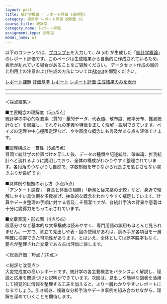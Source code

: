 ```yaml
---
layout: post
title: 統計学概論 - レポート評価 (説明型)
category: 統計学 レポート評価 説明型 o1
course_title: 統計学
category_name: レポート評価
assignment_type: 説明型
model_name: o1
---
```


以下のコンテンツは、[プロンプト](https://github.com/takedatoshiyuki/synthetic_assignments/tree/main/generated/統計学/o1/prompt_レポート評価-説明型.md)を入力して、AI (o1) が生成した「[統計学概論](/contents/統計学/)」のレポート評価です。このページは生成結果から自動的に作成されているため、表示が乱れている場合があることをご容赦ください。
データセット作成の目的と利用上の注意および生成の方法については[About](/About)を御覧ください。

[レポート課題](../レポート課題-説明型)
[評価基準](../評価基準-説明型)
[レポート](../レポート-説明型)
[レポート評価](../レポート評価-説明型)
[生成結果のみを表示](https://github.com/takedatoshiyuki/synthetic_assignments/tree/main/generated/統計学/o1/レポート評価-説明型.md)
  

***
***
  
＜採点結果＞

■主要概念の理解度（5点/5点）  
統計学の中心的な要素（質的・量的データ、代表値、散布度、確率分布、推測統計など）を網羅し、それぞれの定義や特徴を正しく理解・説明できています。ベイズの定理や中心極限定理など、やや高度な概念にも言及がある点も評価できます。

■論理構成と一貫性（5点/5点）  
冒頭で統計学の位置づけを示した後、データの種類や記述統計、確率論、推測統計へと流れるように説明しており、全体の構成がわかりやすく整理されています。各段落のつながりも自然で、字数制限を守りながら冗長さを感じさせない書きぶりが良好です。

■具体例や根拠の示し方（5点/5点）  
「アンケート調査」「身長と体重の相関」「新薬と従来薬の比較」など、身近で理解しやすい具体例を多数挙げ、抽象的な概念をわかりやすく補足しています。計算やデータ整理の手順に対する言及こそ簡潔ですが、各統計手法の背景や意義は十分に説得力をもって示されています。

■文章表現・形式面（4点/5点）  
段落分けなど基本的な文章構成は読みやすく、専門用語の誤用もほとんど見られません。一方で、章立て見出しや表・図の使用があれば、読み手が各項目を一層明確に把握できた可能性があります。とはいえ、全体としては誤字脱字もなく、要点が整理された文章である点は評価に値します。

＜総合評価：19点 / 20点＞

＜総評と改善点＞  
大変完成度の高いレポートです。統計学の各主要概念をバランスよく解説し、理論と応用を関連づけた説明ができています。次回は、見出しや簡単な図表を活用して視覚的に情報を整理する工夫を加えると、より一層わかりやすいレポートになるでしょう。引き続き、複雑な分析手法やデータ事例を組み合わせながら、理解を深めていくことを期待します。
